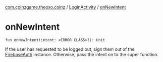 [com.coinzgame.theoxo.coinz](../index.md) / [LoginActivity](index.md) / [onNewIntent](.)

# onNewIntent

`fun onNewIntent(intent: <ERROR CLASS>?): Unit`

If the user has requested to be logged out, sign them out of the [FirebaseAuth](#) instance.
Otherwise, pass the intent on to the super function.

